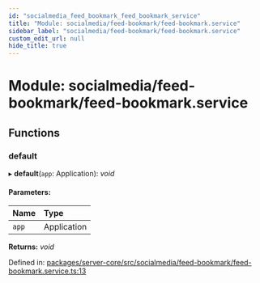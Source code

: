 ```yaml
---
id: "socialmedia_feed_bookmark_feed_bookmark_service"
title: "Module: socialmedia/feed-bookmark/feed-bookmark.service"
sidebar_label: "socialmedia/feed-bookmark/feed-bookmark.service"
custom_edit_url: null
hide_title: true
---
```


# Module: socialmedia/feed-bookmark/feed-bookmark.service

## Functions

### default

▸ **default**(`app`: Application): *void*

#### Parameters:

Name | Type |
:------ | :------ |
`app` | Application |

**Returns:** *void*

Defined in: [packages/server-core/src/socialmedia/feed-bookmark/feed-bookmark.service.ts:13](https://github.com/xr3ngine/xr3ngine/blob/a16a45d7e/packages/server-core/src/socialmedia/feed-bookmark/feed-bookmark.service.ts#L13)

